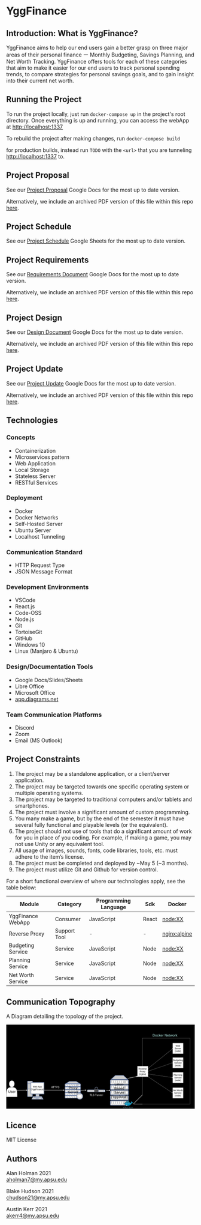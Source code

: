 # YggFinance

## Introduction: What is YggFinance?

YggFinance aims to help our end users gain a better grasp on three major areas of their personal finance ー Monthly Budgeting, Savings Planning, and Net Worth Tracking. YggFinance offers tools for each of these categories that aim to make it easier for our end users to track personal spending trends, to compare strategies for personal savings goals, and to gain insight into their current net worth.

## Running the Project

To run the project locally, just run `docker-compose up` in the project's root directory.
Once everything is up and running, you can access the webApp at <http://localhost:1337>

To rebuild the project after making changes, run `docker-compose build`

for production builds, instead run `TODO` with the `<url>` that you are tunneling <http://localhost:1337> to.

## Project Proposal

See our [Project Proposal](https://docs.google.com/document/d/1nkHFe5301lCNpXaoW17DRWBJwUDSga3-ieydW12w5K4/edit) Google Docs for the most up to date version.

Alternatively, we include an archived PDF version of this file within this repo [here](documentation/Proposal.pdf).

## Project Schedule

See our [Project Schedule](https://docs.google.com/spreadsheets/d/1z0qx8BHvJfu07h4-Id_6jOLh6xy1ZivX3l5OgTq2Dmk/edit) Google Sheets for the most up to date version.

## Project  Requirements

See our [Requirements Document](https://docs.google.com/document/d/183tJPdbQjW1SCaJoEjVqWTh_mHdAAX0H52b6hTXzoHs/edit) Google Docs for the most up to date version.

Alternatively, we include an archived PDF version of this file within this repo [here](documentation/Requirements.pdf).

## Project Design

See our [Design Document](https://docs.google.com/document/d/1cupP7yOYICyA_QUDTlE-oBpe0ZhrcVWDnqxv1n_v0fs/edit) Google Docs for the most up to date version.

Alternatively, we include an archived PDF version of this file within this repo [here](documentation/Design.pdf).

## Project Update

See our [Project Update](https://docs.google.com/document/d/1enHIvqHLjqsqgrAXx9qMaRhQO4M0gHAmen6SajhYSyI/edit) Google Docs for the most up to date version.

Alternatively, we include an archived PDF version of this file within this repo [here](documentation/Update.pdf).

## Technologies

### Concepts

- Containerization
- Microservices pattern
- Web Application
- Local Storage
- Stateless Server
- RESTful Services

### Deployment

- Docker
- Docker Networks
- Self-Hosted Server
- Ubuntu Server
- Localhost Tunneling

### Communication Standard

- HTTP Request Type
- JSON Message Format

### Development Environments

- VSCode
- React.js
- Code-OSS
- Node.js
- Git
- TortoiseGit
- GitHub
- Windows 10
- Linux (Manjaro & Ubuntu)

### Design/Documentation Tools

- Google Docs/Slides/Sheets
- Libre Office
- Microsoft Office
- [app.diagrams.net](app.diagrams.net)

### Team Communication Platforms

- Discord
- Zoom
- Email (MS Outlook)

## Project Constraints

1. The project may be a standalone application, or a client/server application.
2. The project may be targeted towards one specific operating system or multiple operating systems.
3. The project may be targeted to traditional computers and/or tablets and smartphones.
4. The project must involve a significant amount of custom programming.
5. You many make a game, but by the end of the semester it must have several fully functional and playable levels (or the equivalent).
6. The project should not use of tools that do a significant amount of work for you in place of you coding.  For example, if making a game, you may not use Unity or any equivalent tool.
7. All usage of images, sounds, fonts, code libraries, tools, etc. must adhere to the item’s license.
8. The project must be completed and deployed by ~May 5 (~3 months).
9. The project must utilize Git and Github for version control.

For a short functional overview of where our technologies apply, see the table below:

| Module             | Category     | Programming Language | Sdk      | Docker                            |
| ------------------ | ---------    | -------------------- | ----------- | --------------------------------- |
| YggFinance WebApp  | Consumer     | JavaScript           | React       | [node:XX](https://hub.docker.com/_/node) |
| Reverse Proxy      | Support Tool | -                    | -           | [nginx:alpine](https://hub.docker.com/_/nginx) |
| Budgeting Service  | Service      | JavaScript           | Node        | [node:XX](https://hub.docker.com/_/node) |
| Planning Service   | Service      | JavaScript           | Node        | [node:XX](https://hub.docker.com/_/node) |
| Net Worth Service  | Service      | JavaScript           | Node        | [node:XX](https://hub.docker.com/_/node) |

## Communication Topography

A Diagram detailing the topology of the project.

![Topology](documentation/images/YggFinance-System-Topology.png)

## Licence

MIT License

## Authors

Alan Holman 2021  
aholman7@my.apsu.edu

Blake Hudson 2021  
chudson21@my.apsu.edu

Austin Kerr 2021  
akerr4@my.apsu.edu
